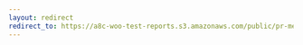 ```yaml
---
layout: redirect
redirect_to: https://a8c-woo-test-reports.s3.amazonaws.com/public/pr-merge/43662/e2e/index.html
---
```

